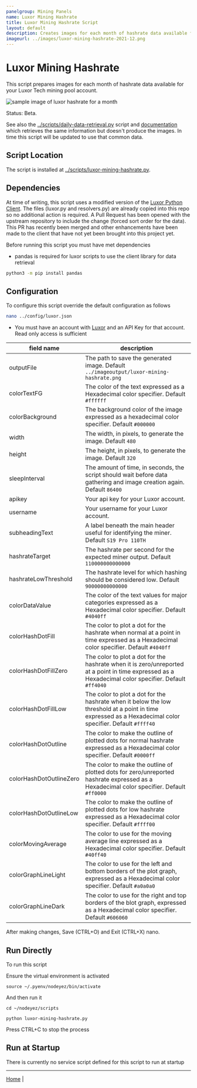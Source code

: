 ```yaml
---
panelgroup: Mining Panels
name: Luxor Mining Hashrate
title: Luxor Mining Hashrate Script
layout: default
description: Creates images for each month of hashrate data available for Luxor mining pool account
imageurl: ../images/luxor-mining-hashrate-2021-12.png
---
```


# Luxor Mining Hashrate

This script prepares images for each month of hashrate data available for your
Luxor Tech mining pool account.

![sample image of luxor hashrate for a month](../images/luxor-mining-hashrate-2021-12.png)

Status: Beta. 

See also the [../scripts/daily-data-retrieval.py](../scripts/daily-data-retrieval.py)
script and [documentation](./script-daily-data-retrieval.md) which retrieves the
same information but doesn't produce the images. In time this script will be
updated to use that common data.

## Script Location

The script is installed at
[../scripts/luxor-mining-hashrate.py](../scripts/luxor-mining-hashrate.py).

## Dependencies

At time of writing, this script uses a modified version of the 
[Luxor Python Client](https://github.com/LuxorLabs/graphql-python-client). The
files (luxor.py and resolvers.py) are already copied into this repo so no 
additional action is required. A Pull Request has been opened with the upstream
repository to include the change (forced sort order for the data). This PR
has recently been merged and other enhancements have been made to the client
that have not yet been brought into this project yet.  

Before running this script you must have met dependencies

- pandas is required for luxor scripts to use the client library for data retrieval

```sh
python3 -m pip install pandas
```

## Configuration

To configure this script override the default configuration as follows

```sh
nano ../config/luxor.json
```

- You must have an account with [Luxor](https://beta.luxor.tech/) and an
  API Key for that account. Read only access is sufficient

| field name | description |
| --- | --- |
| outputFile | The path to save the generated image. Default `../imageoutput/luxor-mining-hashrate.png` |
| colorTextFG | The color of the text expressed as a Hexadecimal color specifier. Default `#ffffff` |
| colorBackground | The background color of the image expressed as a hexadecimal color specifier. Default `#000000` |
| width | The width, in pixels, to generate the image. Default `480` |
| height | The height, in pixels, to generate the image. Default `320` |
| sleepInterval | The amount of time, in seconds, the script should wait before data gathering and image creation again. Default `86400` |
| apikey | Your api key for your Luxor account. |
| username | Your username for your Luxor account. |
| subheadingText | A label beneath the main header useful for identifying the miner. Default `S19 Pro 110TH` |
| hashrateTarget | The hashrate per second for the expected miner output. Default `110000000000000` |
| hashrateLowThreshold | The hashrate level for which hashing should be considered low. Default `90000000000000` | 
| colorDataValue | The color of the text values for major categories expressed as a Hexadecimal color specifier. Default `#4040ff` | 
| colorHashDotFill | The color to plot a dot for the hashrate when normal at a point in time expressed as a Hexadecimal color specifier. Default `#4040ff` |
| colorHashDotFillZero | The color to plot a dot for the hashrate when it is zero/unreported at a point in time expressed as a Hexadecimal color specifier. Default `#ff4040` |
| colorHashDotFillLow | The color to plot a dot for the hashrate when it below the low threshold at a point in time expressed as a Hexadecimal color specifier. Default `#ffff40` |
| colorHashDotOutline | The color to make the outline of plotted dots for normal hashrate expressed as a Hexadecimal color specifier. Default `#0000ff` |
| colorHashDotOutlineZero | The color to make the outline of plotted dots for zero/unreported hashrate expressed as a Hexadecimal color specifier. Default `#ff0000` | 
| colorHashDotOutlineLow | The color to make the outline of plotted dots for low hashrate expressed as a Hexadecimal color specifier. Default `#ffff00` |
| colorMovingAverage | The color to use for the moving average line expressed as a Hexadecimal color specifier. Default `#40ff40` |
| colorGraphLineLight | The color to use for the left and bottom borders of the plot graph, expressed as a Hexadecimal color specifier. Default `#a0a0a0` |
| colorGraphLineDark | The color to use for the right and top borders of the blot graph, expressed as a Hexadecimal color specifier. Default `#606060` |

After making changes, Save (CTRL+O) and Exit (CTRL+X) nano.

## Run Directly

To run this script

Ensure the virtual environment is activated

```shell
source ~/.pyenv/nodeyez/bin/activate
```

And then run it

```shell
cd ~/nodeyez/scripts

python luxor-mining-hashrate.py
```

Press CTRL+C to stop the process

## Run at Startup

There is currently no service script defined for this script to run at startup

---

[Home](../) | 

